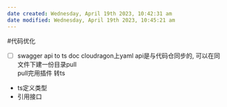 ```yaml
---
date created: Wednesday, April 19th 2023, 10:42:31 am
date modified: Wednesday, April 19th 2023, 10:45:21 am
---
```

#代码优化 
- [ ] swagger api to ts doc
cloudragon上yaml api是与代码仓同步的, 可以在同文件下建一份目录pull  
pull完用插件 转ts
- ts定义类型
- 引用接口
